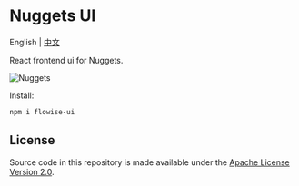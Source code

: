 <!-- markdownlint-disable MD030 -->

# Nuggets UI

English | [中文](./README-ZH.md)

React frontend ui for Nuggets.

![Nuggets](https://github.com/FlowiseAI/Flowise/blob/main/images/flowise_agentflow.gif?raw=true)

Install:

```bash
npm i flowise-ui
```

## License

Source code in this repository is made available under the [Apache License Version 2.0](https://github.com/FlowiseAI/Flowise/blob/master/LICENSE.md).
